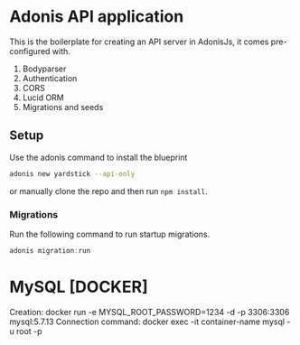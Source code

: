 # Adonis API application

This is the boilerplate for creating an API server in AdonisJs, it comes pre-configured with.

1. Bodyparser
2. Authentication
3. CORS
4. Lucid ORM
5. Migrations and seeds

## Setup

Use the adonis command to install the blueprint

```bash
adonis new yardstick --api-only
```

or manually clone the repo and then run `npm install`.


### Migrations

Run the following command to run startup migrations.

```js
adonis migration:run
```

# MySQL [DOCKER]
Creation: 
    docker run -e MYSQL_ROOT_PASSWORD=1234 -d -p 3306:3306 mysql:5.7.13
Connection command: 
    docker exec -it container-name mysql -u root -p

